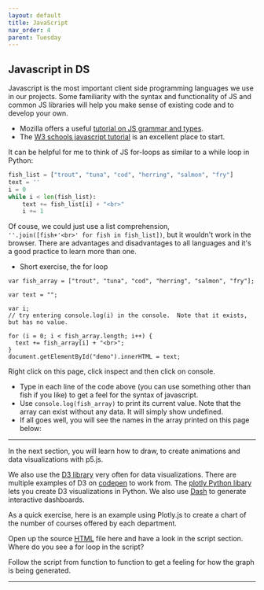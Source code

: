 ```yaml
---
layout: default
title: JavaScript
nav_order: 4
parent: Tuesday
---
```


## Javascript in DS
Javascript is the most important client side programming languages we use in our projects.  Some familiarity with the syntax and functionality of JS and common JS libraries will help you make sense of existing code and to develop your own. 
- Mozilla offers a useful [tutorial on JS grammar and types](https://developer.mozilla.org/en-US/docs/Web/JavaScript/Guide/Grammar_and_types).
- The [W3 schools javascript tutorial](https://www.w3schools.com/js/) is an excellent place to start.


It can be helpful for me to think of JS for-loops as similar to a while loop in Python:

```python 
fish_list = ["trout", "tuna", "cod", "herring", "salmon", "fry"]
text = ''
i = 0
while i < len(fish_list):
    text += fish_list[i] + "<br>"
    i += 1
```  

Of couse, we could just use a list comprehension,   
`''.join([fish+'<br>' for fish in fish_list])`, 
but it wouldn't work in the browser.  There are advantages and disadvantages to all languages and it's a good practice to learn more than one. 

- Short exercise, the for loop   

```
var fish_array = ["trout", "tuna", "cod", "herring", "salmon", "fry"];

var text = "";

var i;
// try entering console.log(i) in the console.  Note that it exists, but has no value. 

for (i = 0; i < fish_array.length; i++) {
  text += fish_array[i] + "<br>";
}
document.getElementById("demo").innerHTML = text;
```  

Right click on this page, click inspect and then click on console.  
- Type in each line of the code above (you can use something other than fish if you like) to get a feel for the syntax of javascript.  
- Use `console.log(fish_array)` to print its current value.  Note that the array can exist without any data.  It will simply show undefined. 
- If all goes well, you will see the names in the array printed on this page below:
<p id="demo"></p>

 
---
In the next section, you will learn how to draw, to create animations and data visualizations with p5.js. 

We also use the [D3 library](https://d3js.org/) very often for data visualizations. There are multiple examples of D3 on [codepen](https://codepen.io/tag/d3/) to work from.  The [plotly Python libary](https://plot.ly/python/) lets you create D3 visualizations in Python.  We also use [Dash](https://dash.plot.ly/) to generate interactive dashboards.    

As a quick exercise, here is an example using Plotly.js to create a chart of the number of courses offered by each department. 

Open up the source [HTML](https://raw.githubusercontent.com/HCDigitalScholarship/summer-django/master/courses_by_department.html) file here and have a look in the script section.  Where do you see a for loop in the script?  

Follow the script from function to function to get a feeling for how the graph is being generated. 

---

  <!-- Plotly.js -->
   <script src="https://cdn.plot.ly/plotly-latest.min.js"></script>

  <div id="myDiv" style="width: 100%; height: 700px;"><!-- Plotly chart will be drawn inside this DIV --></div>
  <script>
function makeplot() {
 	Plotly.d3.csv("https://raw.githubusercontent.com/HCDigitalScholarship/summer-django/master/department_counts.csv", function(data){ processData(data) } );

};
	
function processData(allRows) {

	// console.log(allRows);
	var x = [], y = [], standard_deviation = [];

	for (var i=0; i<allRows.length; i++) {
		row = allRows[i];
		x.push( row['department'] );
		y.push( row['count'] );
	}
	// console.log( 'X',x, 'Y',y, 'SD',standard_deviation );
	makePlotly( x, y, standard_deviation );
}

function makePlotly( x, y, standard_deviation ){
	var plotDiv = document.getElementById("plot");
	var traces = [{
		x: x, 
		y: y
	}];

	Plotly.newPlot('myDiv', traces, 
		{title: 'Number of Classes offered in Fall 2019 by Department'});
};
  makeplot();  
  </script>
